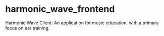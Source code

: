 # harmonic_wave_frontend
Harmonic Wave Client: An application for music education, with a primary focus on ear training.

